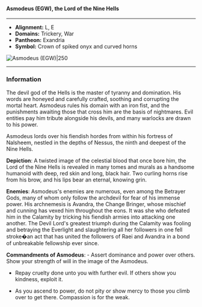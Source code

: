 #### Asmodeus (EGW), the Lord of the Nine Hells
___

- **Alignment:** L, E
- **Domains:** Trickery, War
- **Pantheon:** Exandria
- **Symbol:** Crown of spiked onyx and curved horns

![Asmodeus (EGW)|250](https://5etools-mirror-1.github.io/img/deities/EGW/Symbol%20of%20Asmodeus.png)
___

### Information

The devil god of the Hells is the master of tyranny and domination. His words are honeyed and carefully crafted, soothing and corrupting the mortal heart. Asmodeus rules his domain with an iron fist, and the punishments awaiting those that cross him are the basis of nightmares. Evil entities pay him tribute alongside his devils, and many warlocks are drawn to his power.

Asmodeus lords over his fiendish hordes from within his fortress of Nalsheem, nestled in the depths of Nessus, the ninth and deepest of the Nine Hells.

**Depiction**: A twisted image of the celestial blood that once bore him, the Lord of the Nine Hells is revealed in many tomes and murals as a handsome humanoid with deep, red skin and long, black hair. Two curling horns rise from his brow, and his lips bear an eternal, knowing grin.

**Enemies**: Asmodeus's enemies are numerous, even among the Betrayer Gods, many of whom only follow the archdevil for fear of his immense power. His archnemesis is Avandra, the Change Bringer, whose mischief and cunning has vexed him throughout the eons. It was she who defeated him in the Calamity by tricking his fiendish armies into attacking one another. The Devil Lord's greatest triumph during the Calamity was fooling and betraying the Everlight and slaughtering all her followers in one fell stroke�an act that has united the followers of Raei and Avandra in a bond of unbreakable fellowship ever since.

**Commandments of Asmodeus**: - Assert dominance and power over others. Show your strength of will in the image of the Asmodeus.

- Repay cruelty done unto you with further evil. If others show you kindness, exploit it.

- As you ascend to power, do not pity or show mercy to those you climb over to get there. Compassion is for the weak.